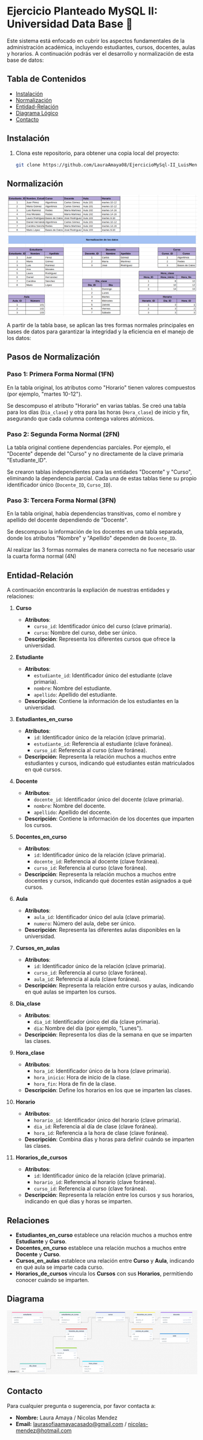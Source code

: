 <h1> Ejercicio Planteado MySQL II: Universidad Data Base 📝</h1>

Este sistema está enfocado en cubrir los aspectos fundamentales de la administración académica, incluyendo estudiantes, cursos, docentes, aulas y horarios. A continuación podrás ver el desarrollo y normalización de esta base de datos:

## Tabla de Contenidos
- [Instalación](#instalación)
- [Normalización](#normalización)
- [Entidad-Relación](#entidad-relación)
- [Diagrama Lógico](#diagrama)
- [Contacto](#contacto)

## Instalación
1. Clona este repositorio, para obtener una copia local del proyecto:
   ```bash
   git clone https://github.com/LauraAmaya08/EjercicioMySql-II_LuisMendezLauraAmaya
   ```
   
## Normalización
<img src="images/image (5).webp" alt="Diagrama de relación de entidad" width="auto" />

A partir de la tabla base, se aplican las tres formas normales principales en bases de datos para garantizar la integridad y la eficiencia en el manejo de los datos:

## Pasos de Normalización

### Paso 1: Primera Forma Normal (1FN)

En la tabla original, los atributos como "Horario" tienen valores compuestos (por ejemplo, "martes 10-12").

Se descompuso el atributo "Horario" en varias tablas. Se creó una tabla para los días (`Dia_clase`) y otra para las horas (`Hora_clase`) de inicio y fin, asegurando que cada columna contenga valores atómicos.

### Paso 2: Segunda Forma Normal (2FN)

La tabla original contiene dependencias parciales. Por ejemplo, el "Docente" depende del "Curso" y no directamente de la clave primaria "Estudiante_ID".

Se crearon tablas independientes para las entidades "Docente" y "Curso", eliminando la dependencia parcial. Cada una de estas tablas tiene su propio identificador único (`Docente_ID`, `Curso_ID`).

### Paso 3: Tercera Forma Normal (3FN)

En la tabla original, había dependencias transitivas, como el nombre y apellido del docente dependiendo de "Docente".

Se descompuso la información de los docentes en una tabla separada, donde los atributos "Nombre" y "Apellido" dependen de `Docente_ID`.

Al realizar las 3 formas normales de manera correcta no fue necesario usar la cuarta forma normal (4N)

## Entidad-Relación

A continuación encontrarás la expliación de nuestras entidades y relaciones:

1. **Curso**
   - **Atributos**:
     - `curso_id`: Identificador único del curso (clave primaria).
     - `curso`: Nombre del curso, debe ser único.
   - **Descripción**: Representa los diferentes cursos que ofrece la universidad.

2. **Estudiante**
   - **Atributos**:
     - `estudiante_id`: Identificador único del estudiante (clave primaria).
     - `nombre`: Nombre del estudiante.
     - `apellido`: Apellido del estudiante.
   - **Descripción**: Contiene la información de los estudiantes en la universidad.

3. **Estudiantes_en_curso**
   - **Atributos**:
     - `id`: Identificador único de la relación (clave primaria).
     - `estudiante_id`: Referencia al estudiante (clave foránea).
     - `curso_id`: Referencia al curso (clave foránea).
   - **Descripción**: Representa la relación muchos a muchos entre estudiantes y cursos, indicando qué estudiantes están matriculados en qué cursos.

4. **Docente**
   - **Atributos**:
     - `docente_id`: Identificador único del docente (clave primaria).
     - `nombre`: Nombre del docente.
     - `apellido`: Apellido del docente.
   - **Descripción**: Contiene la información de los docentes que imparten los cursos.

5. **Docentes_en_curso**
   - **Atributos**:
     - `id`: Identificador único de la relación (clave primaria).
     - `docente_id`: Referencia al docente (clave foránea).
     - `curso_id`: Referencia al curso (clave foránea).
   - **Descripción**: Representa la relación muchos a muchos entre docentes y cursos, indicando qué docentes están asignados a qué cursos.

6. **Aula**
   - **Atributos**:
     - `aula_id`: Identificador único del aula (clave primaria).
     - `numero`: Número del aula, debe ser único.
   - **Descripción**: Representa las diferentes aulas disponibles en la universidad.

7. **Cursos_en_aulas**
   - **Atributos**:
     - `id`: Identificador único de la relación (clave primaria).
     - `curso_id`: Referencia al curso (clave foránea).
     - `aula_id`: Referencia al aula (clave foránea).
   - **Descripción**: Representa la relación entre cursos y aulas, indicando en qué aulas se imparten los cursos.

8. **Dia_clase**
   - **Atributos**:
     - `dia_id`: Identificador único del día (clave primaria).
     - `dia`: Nombre del día (por ejemplo, "Lunes").
   - **Descripción**: Representa los días de la semana en que se imparten las clases.

9. **Hora_clase**
   - **Atributos**:
     - `hora_id`: Identificador único de la hora (clave primaria).
     - `hora_inicio`: Hora de inicio de la clase.
     - `hora_fin`: Hora de fin de la clase.
   - **Descripción**: Define los horarios en los que se imparten las clases.

10. **Horario**
    - **Atributos**:
      - `horario_id`: Identificador único del horario (clave primaria).
      - `dia_id`: Referencia al día de clase (clave foránea).
      - `hora_id`: Referencia a la hora de clase (clave foránea).
    - **Descripción**: Combina días y horas para definir cuándo se imparten las clases.

11. **Horarios_de_cursos**
    - **Atributos**:
      - `id`: Identificador único de la relación (clave primaria).
      - `horario_id`: Referencia al horario (clave foránea).
      - `curso_id`: Referencia al curso (clave foránea).
    - **Descripción**: Representa la relación entre los cursos y sus horarios, indicando en qué días y horas se imparten.

## Relaciones

- **Estudiantes_en_curso** establece una relación muchos a muchos entre **Estudiante** y **Curso**.
- **Docentes_en_curso** establece una relación muchos a muchos entre **Docente** y **Curso**.
- **Cursos_en_aulas** establece una relación entre **Curso** y **Aula**, indicando en qué aula se imparte cada curso.
- **Horarios_de_cursos** vincula los **Cursos** con sus **Horarios**, permitiendo conocer cuándo se imparten.


## Diagrama
<img src="images/drawSQL-image-export-2024-10-02 (3).png" alt="Diagrama de relación de entidad" width="auto" />
     
## Contacto
Para cualquier pregunta o sugerencia, por favor contacta a:
- **Nombre:** Laura Amaya / Nicolas Mendez
- **Email:** laurasofiaamayacasado@gmail.com / nicolas-mendez@hotmail.com
